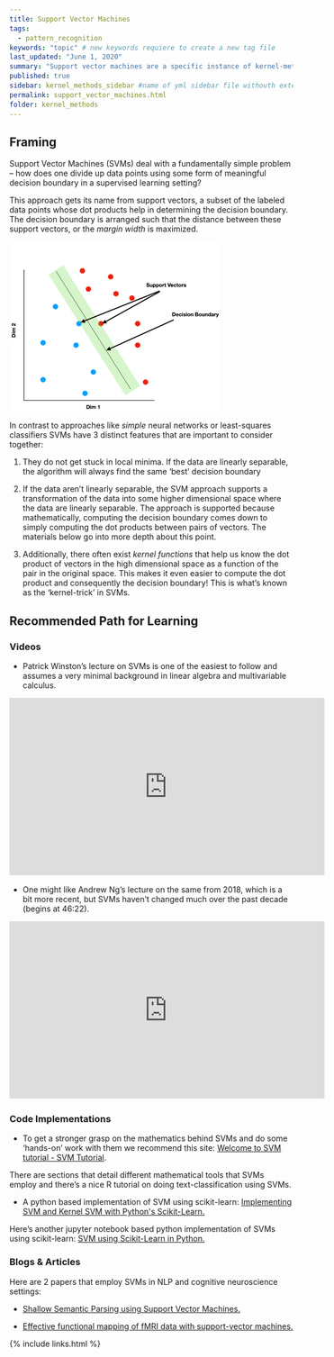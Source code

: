 ```yaml
---
title: Support Vector Machines
tags:
  - pattern_recognition
keywords: "topic" # new keywords requiere to create a new tag file
last_updated: "June 1, 2020"
summary: "Support vector machines are a specific instance of kernel-methods used for data classification."
published: true
sidebar: kernel_methods_sidebar #name of yml sidebar file withouth extension
permalink: support_vector_machines.html
folder: kernel_methods
---
```



## Framing

Support Vector Machines (SVMs) deal with a fundamentally simple problem – how does one divide up data points using some form of meaningful decision boundary in a supervised learning setting?

This approach gets its name from support vectors, a subset of the labeled data points whose dot products help in determining the decision boundary. The decision boundary is arranged such that the distance between these support vectors, or the *margin width* is maximized.  

<img src= "pages/kernel_methods/svm.png" style="max-width: 400px;"/>

In contrast to approaches like *simple* neural networks or least-squares classifiers SVMs have 3 distinct features that are important to consider together:

1. 	They do not get stuck in local minima. If the data are linearly separable, the algorithm will always find the same ‘best’ decision boundary

2. 	If the data aren’t linearly separable, the SVM approach supports a transformation of the data into some higher dimensional space where the data are linearly separable. The approach is supported because mathematically, computing the decision boundary comes down to simply computing the dot products between pairs of vectors. The materials below go into more depth about this point.

3. Additionally, there often exist *kernel functions* that help us know the dot product of vectors in the high dimensional space as a function of the pair in the original space. This makes it even easier to compute the dot product and consequently the decision boundary!
This is what’s known as the ‘kernel-trick’ in SVMs.


## Recommended Path for Learning

### Videos


<!--* <a href="https://www.youtube.com/watch?v=_PwhiWxHK8o" target="_blank">Patrick Winston’s lecture on SVMs is one of the easiest to follow and assumes a very minimal background in linear algebra and multivariable calculus.</a>-->

* Patrick Winston’s lecture on SVMs is one of the easiest to follow and assumes a very minimal background in linear algebra and multivariable calculus.
<iframe width="560" height="315" src="https://www.youtube.com/embed/_PwhiWxHK8o" frameborder="0" allow="accelerometer; autoplay; encrypted-media; gyroscope; picture-in-picture" allowfullscreen></iframe>



* One might like Andrew Ng’s lecture on the same from 2018, which is a bit more recent, but SVMs haven’t changed much over the past decade (begins at 46:22). 
<iframe width="560" height="315" src="https://www.youtube.com/embed/lDwow4aOrtg" frameborder="0" allow="accelerometer; autoplay; encrypted-media; gyroscope; picture-in-picture" allowfullscreen></iframe>


### Code Implementations

* To get a stronger grasp on the mathematics behind SVMs and do some ‘hands-on’ work with them we recommend this site:
<a href="https://www.svm-tutorial.com/" target="_blank">Welcome to SVM tutorial - SVM Tutorial</a>. 

There are sections that detail different mathematical tools that SVMs employ and there’s a nice R tutorial on doing text-classification using SVMs.
 
* A python based implementation of SVM using scikit-learn:
<a href="https://stackabuse.com/implementing-svm-and-kernel-svm-with-pythons-scikit-learn/" target="_blank"> Implementing SVM and Kernel SVM with Python's Scikit-Learn.</a>
 
 
Here’s another jupyter notebook based python implementation of SVMs using scikit-learn:
<a href="https://www.learnopencv.com/svm-using-scikit-learn-in-python/" target="_blank">SVM using Scikit-Learn in Python.</a>

### Blogs & Articles

Here are 2 papers that employ SVMs in NLP and cognitive neuroscience settings:
* <a href="https://www.aclweb.org/anthology/N04-1030/" target="_blank">Shallow Semantic Parsing using Support Vector Machines.</a>
 
* <a href="https://www.ncbi.nlm.nih.gov/pubmed/20112242" target="_blank">Effective functional mapping of fMRI data with support-vector machines.</a>


{% include links.html %}
